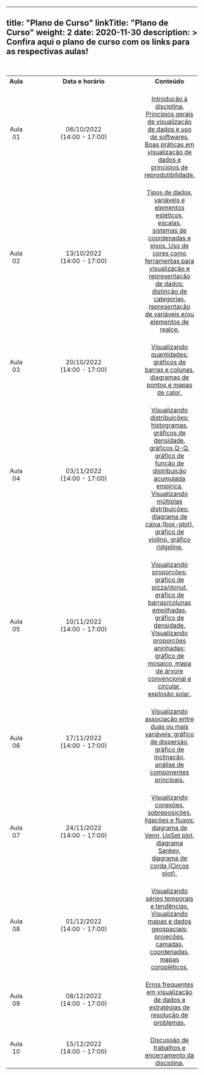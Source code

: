 
---
title: "Plano de Curso"
linkTitle: "Plano de Curso"
weight: 2
date: 2020-11-30
description: >
  Confira aqui o plano de curso com os links para as respectivas aulas!
---

<br>
<div align="center">
<table class="center" style="text-align:center; vertical-align:middle;">
  <tr>
    <th style="vertical-align:middle;"><strong>Aula</strong></th>
    <th style="vertical-align:middle;" width="310"><strong>Data e horário</strong></th>
	<th style="vertical-align:middle;"><strong>Conteúdo</strong></th>
  <tr>
  <td style="vertical-align:middle;">Aula 01</td>
  <td style="vertical-align:middle;">06/10/2022 <br>(14:00 - 17:00)</td>
  <td style="vertical-align:middle;"><a href="https://gene7010-dataviz.netlify.app/2022/sincronas/aula_01/"><br>Introdução à disciplina. Princípios gerais de visualização de dados e uso de softwares. Boas práticas em visualização de dados e princípios de reprodutibilidade.<br></a></td>
  <tr>
  <td style="vertical-align:middle;">Aula 02</td>
  <td style="vertical-align:middle;">13/10/2022 <br>(14:00 - 17:00)<br></td>
  <td style="vertical-align:middle;"><a href="https://gene7010-dataviz.netlify.app/2022/sincronas/aula_02"><br>Tipos de dados, variáveis e elementos estéticos, escalas, sistemas de coordenadas e eixos. Uso de cores como ferramentas para visualização e representação de dados: distinção de categorias, representação de variáveis e/ou elementos de realce.
<br></a></td>
  <tr>
  <td style="vertical-align:middle;">Aula 03</td>
  <td style="vertical-align:middle;">20/10/2022 <br>(14:00 - 17:00)</td>
  <td style="vertical-align:middle;"><a href="https://gene7010-dataviz.netlify.app/2022/sincronas/aula_03"><br>Visualizando quantidades: gráficos de barras e colunas, diagramas de pontos e mapas de calor.<br></a></td>
  <tr>
  <td style="vertical-align:middle;">Aula 04</td>
  <td style="vertical-align:middle;">03/11/2022 <br>(14:00 - 17:00)</td>
  <td style="vertical-align:middle;"><a href="https://gene7010-dataviz.netlify.app/2022/sincronas/aula_04"><br>Visualizando distribuições: histogramas, gráficos de densidade, gráficos Q-Q, gráfico de função de distribuição acumulada empírica. Visualizando múltiplas distribuições:  diagrama de caixa (box-plot), gráfico de violino, gráfico ridgeline.
<br></a></td>
  <tr>
  <td style="vertical-align:middle;">Aula 05</td>
  <td style="vertical-align:middle;">10/11/2022 <br>(14:00 - 17:00)</td>
  <td style="vertical-align:middle;"><a href="https://gene7010-dataviz.netlify.app/2022/sincronas/aula_05"><br>Visualizando proporções: gráfico de pizza/donut, gráfico de barras/colunas empilhadas, gráfico de densidade. Visualizando proporções aninhadas: gráfico de mosaico, mapa de árvore convencional e circular, explosão solar.
<br></a></td>
  <tr>
  <td style="vertical-align:middle;">Aula 06</td>
  <td style="vertical-align:middle;">17/11/2022 <br>(14:00 - 17:00)</td>
  <td style="vertical-align:middle;"><br><a href="https://gene7010-dataviz.netlify.app/2022/sincronas/aula_06">Visualizando associação entre duas ou mais variáveis: gráfico de dispersão, gráfico de inclinação, análise de componentes principais.</a><br></td>
  <tr>
  <td style="vertical-align:middle;">Aula 07</td>
  <td style="vertical-align:middle;">24/11/2022 <br>(14:00 - 17:00)</td>
  <td style="vertical-align:middle;"><br><a href="https://gene7010-dataviz.netlify.app/2022/sincronas/aula_07">Visualizando conexões, sobreposições, ligações e fluxos: diagrama de Venn, UpSet plot, diagrama Sankey, diagrama de corda (Circos plot).</a><br></td>
  <tr>
  <td style="vertical-align:middle;">Aula 08</td>
  <td style="vertical-align:middle;">01/12/2022 <br>(14:00 - 17:00)</td>
  <td style="vertical-align:middle;"><a href="https://gene7010-dataviz.netlify.app/2022/sincronas/aula_08"><br>Visualizando séries temporais e tendências. Visualizando mapas e dados geospaciais: projeções, camadas, coordenadas, mapas coropléticos.
<br></a></td>
  <tr>
  <td style="vertical-align:middle;">Aula 09</td>
  <td style="vertical-align:middle;">08/12/2022 <br>(14:00 - 17:00)</td>
  <td style="vertical-align:middle;"><a href="https://gene7010-dataviz.netlify.app/2022/sincronas/aula_09"><br>Erros frequentes em visualização de dados e estratégias de resolução de problemas.<br></a></td>
  <tr>
  <td style="vertical-align:middle;">Aula 10</td>
  <td style="vertical-align:middle;">15/12/2022 <br>(14:00 - 17:00)</td>
  <td style="vertical-align:middle;"><a href="https://gene7010-dataviz.netlify.app/2022/sincronas/aula_10"><br>Discussão de trabalhos e encerramento da disciplina.<br><a></td>
  </table>
  </div>

	
